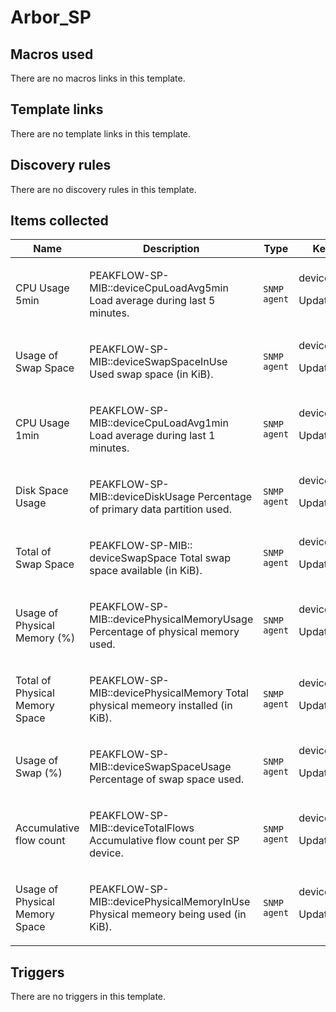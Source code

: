# Arbor_SP

## Macros used

There are no macros links in this template.

## Template links

There are no template links in this template.

## Discovery rules

There are no discovery rules in this template.

## Items collected

|Name|Description|Type|Key and additional info|
|----|-----------|----|----|
|CPU Usage 5min|<p>PEAKFLOW-SP-MIB::deviceCpuLoadAvg5min Load average during last 5 minutes.</p>|`SNMP agent`|deviceCpuLoadAvg5min<p>Update: 300</p>|
|Usage of Swap Space|<p>PEAKFLOW-SP-MIB::deviceSwapSpaceInUse Used swap space (in KiB).</p>|`SNMP agent`|deviceSwapSpaceInUse<p>Update: 60</p>|
|CPU Usage 1min|<p>PEAKFLOW-SP-MIB::deviceCpuLoadAvg1min Load average during last 1 minutes.</p>|`SNMP agent`|deviceCpuLoadAvg1min<p>Update: 60</p>|
|Disk Space Usage|<p>PEAKFLOW-SP-MIB::deviceDiskUsage Percentage of primary data partition used.</p>|`SNMP agent`|deviceDiskUsage<p>Update: 60</p>|
|Total of Swap Space|<p>PEAKFLOW-SP-MIB:: deviceSwapSpace Total swap space available (in KiB).</p>|`SNMP agent`|deviceSwapSpace<p>Update: 3600</p>|
|Usage of Physical Memory (%)|<p>PEAKFLOW-SP-MIB::devicePhysicalMemoryUsage Percentage of physical memory used.</p>|`SNMP agent`|devicePhysicalMemoryUsage<p>Update: 60</p>|
|Total of Physical Memory Space|<p>PEAKFLOW-SP-MIB::devicePhysicalMemory Total physical memeory installed (in KiB).</p>|`SNMP agent`|devicePhysicalMemory<p>Update: 3600</p>|
|Usage of Swap (%)|<p>PEAKFLOW-SP-MIB::deviceSwapSpaceUsage Percentage of swap space used.</p>|`SNMP agent`|deviceSwapSpaceUsage<p>Update: 60</p>|
|Accumulative flow count|<p>PEAKFLOW-SP-MIB::deviceTotalFlows Accumulative flow count per SP device.</p>|`SNMP agent`|deviceTotalFlows<p>Update: 60</p>|
|Usage of Physical Memory Space|<p>PEAKFLOW-SP-MIB::devicePhysicalMemoryInUse Physical memeory being used (in KiB).</p>|`SNMP agent`|devicePhysicalMemoryInUse<p>Update: 60</p>|
## Triggers

There are no triggers in this template.


